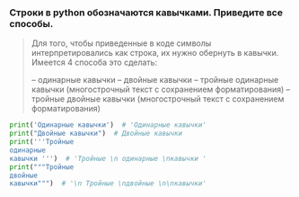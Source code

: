### Строки в python обозначаются кавычками. Приведите все способы.

> Для того, чтобы приведенные в коде символы интерпретировались как строка, их нужно обернуть в кавычки. Имеется 4 способа это сделать:
>
> – одинарные кавычки
> – двойные кавычки
> – тройные одинарные кавычки (многострочный текст с сохранением форматирования)
> – тройные двойные кавычки (многострочный текст с сохранением форматирования)

```python
print('Одинарные кавычки')  # 'Одинарные кавычки'
print("Двойные кавычки")  # Двойные кавычки
print('''Тройные
одинарные
кавычки ''')  # 'Тройные \n одинарные \nкавычки '
print("""Тройные
двойные
кавычки""")  # '\n Тройные \nдвойные \n\nкавычки'
```

